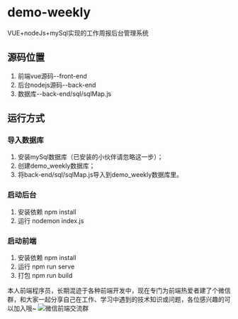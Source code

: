 # demo-weekly
VUE+nodeJs+mySql实现的工作周报后台管理系统


## 源码位置
1. 前端vue源码--front-end
2. 后台nodejs源码--back-end
3. 数据库--back-end/sql/sqlMap.js


## 运行方式
### 导入数据库
1. 安装mySql数据库（已安装的小伙伴请忽略这一步）；
2. 创建demo_weekly数据库；
3. 将back-end/sql/sqlMap.js导入到demo_weekly数据库里。

### 启动后台
1. 安装依赖
   npm install
2. 运行
   nodemon index.js

### 启动前端
1. 安装依赖
   npm install
2. 运行
   npm run serve
3. 打包
   npm run build

本人前端程序员，长期混迹于各种前端开发中，现在专门为前端热爱者建了个微信群，和大家一起分享自己在工作、学习中遇到的技术知识或问题，各位感兴趣的可以加入哦~ 
![微信前端交流群](http://daipianpian.com/common/images/weChatGroup.jpg)
